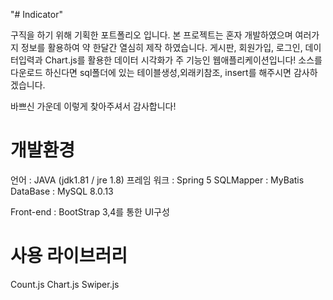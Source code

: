 "# Indicator" 

구직을 하기 위해 기획한 포트폴리오 입니다.
본 프로젝트는 혼자 개발하였으며 여러가지 정보를 활용하여 약 한달간 열심히 제작 하였습니다.
게시판, 회원가입, 로그인, 데이터입력과 Chart.js를 활용한 데이터 시각화가 주 기능인 웹애플리케이션입니다!
소스를 다운로드 하신다면  sql폴더에 있는 테이블생성,외래키참조, insert를 해주시면 감사하겠습니다.

바쁘신 가운데 이렇게 찾아주셔서 감사합니다!




# 개발환경 #

언어 : JAVA (jdk1.81 / jre 1.8) 
프레임 워크 : Spring 5
SQLMapper : MyBatis
DataBase : MySQL 8.0.13

Front-end : BootStrap 3,4를 통한 UI구성

# 사용 라이브러리 #

Count.js
Chart.js
Swiper.js



